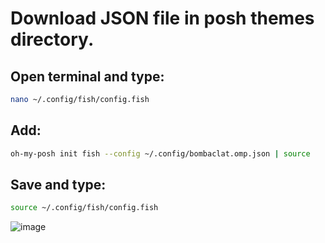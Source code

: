 # Download JSON file in posh themes directory.
## Open terminal and type:
```bash
nano ~/.config/fish/config.fish
```

## Add:
```bash
oh-my-posh init fish --config ~/.config/bombaclat.omp.json | source
```
## Save and type:
```bash
source ~/.config/fish/config.fish
```
![image](https://github.com/user-attachments/assets/f25c745c-a052-4606-bedc-a4da3dfd934e)
